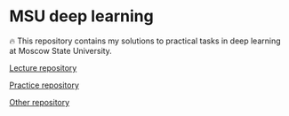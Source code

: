 # MSU deep learning
:fire: This repository contains my solutions to practical tasks in deep learning at Moscow State University.

[Lecture repository](https://github.com/victorkitov/DL)

[Practice repository](https://github.com/MSU-ML-COURSE/DL-COURSE-23)

[Other repository](https://github.com/girafe-ai/ml-course/tree/23f_msu_dl)
